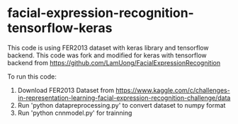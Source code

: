 # facial-expression-recognition-tensorflow-keras
This code is using FER2013 dataset with keras library and tensorflow backend. This code was fork and modified for keras with tensorflow backend from https://github.com/LamUong/FacialExpressionRecognition

To run this code:
1. Download FER2013 Dataset from https://www.kaggle.com/c/challenges-in-representation-learning-facial-expression-recognition-challenge/data
2. Run 'python datapreprocessing.py' to convert dataset to numpy format
3. Run 'python cnnmodel.py' for trainning
